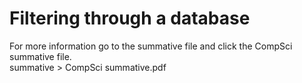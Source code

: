 # Filtering through a database
For more information go to the summative file and click the CompSci summative file.                                             
summative > CompSci summative.pdf
